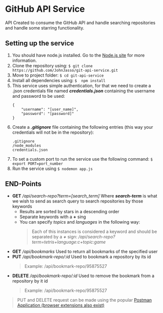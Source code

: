 # GitHub API Service
API Created to consume the GitHub API and handle searching repositories and handle some starring functionality.

## Setting up the service

 1. You should have node.js installed. Go to the [Node.js site](https://nodejs.org/) for more information.
 2. Clone the repository using:  `$ git clone https://github.com/JohnJasso/git-api-service.git`
 3. Move to project folder: `$ cd git-api-service`
 4. Install all dependencies using: `$  npm install`
 5. This service uses simple authentication, for that we need to create a .json credentials file named ***credentials.json*** containing the username and password to be used:
	 ```
	 { 
		 "username": "[user_name]", 
		 "password": "[password]" 
	}
	```
6. Create a ***.gitignore*** file containing the following entries (this way your credentials will not be in the repository):
	```
	.gitignore
	/node_modules
	credentials.json
7. To set a custom port to run the service use the following command: `$ export PORT=port_number`
8. Run the service using `$ nodemon app.js`

## END-Points

 - **GET** */api/search-repo?term=[search_term]*
	Where ***search-term*** is what we wish to send as search query to search repositories by those keywords
	- Results are sorted by stars in a descending order
	- Separate keywords with a **+** sing
	- You can specify *topics* and *languages* in the following way:
		> Each of this instances is considered a keyword and should be separated by a ***+*** sign:
		> */api/search-repo?term=tetris+language:c+topic:game*
- **GET** */api/bookmarks*
	Used to return all bookmarks of the specified user
- **PUT** */api/bookmark-repo/:id*
	Used to bookmark a repository by its id
	> Example: 
	> /api/bookmark-repo/95875527
- **DELETE** */api/bookmark-repo/:id*
	Used to remove the bookmark from a repository by it id
	> Example: 
	> /api/bookmark-repo/95875527
	

> PUT and DELETE request can be made using the popular [Postman
> Application (browser extensions also exist)](https://www.postman.com)